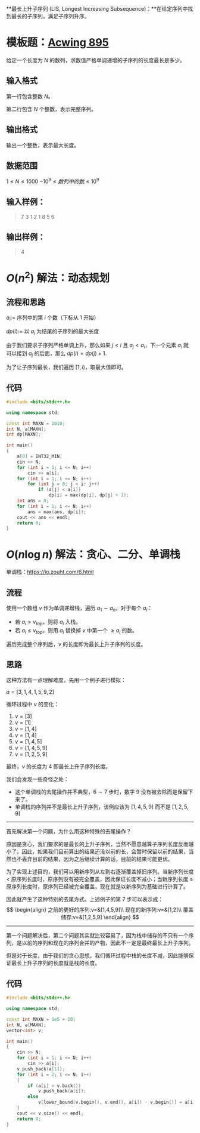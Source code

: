**最长上升子序列 (LIS, Longest Increasing Subsequence)：**在给定序列中找到最长的子序列，满足子序列升序。

<!--more-->

# 模板题：[Acwing 895](https://www.acwing.com/problem/content/897/)

给定一个长度为 $N$ 的数列，求数值严格单调递增的子序列的长度最长是多少。

## 输入格式

第一行包含整数 $N$。

第二行包含 $N$ 个整数，表示完整序列。

## 输出格式

输出一个整数，表示最大长度。

## 数据范围

$1\leq N\leq 1000$
$−10^9\leq 数列中的数\leq 10^9$

## 输入样例：

> 7
> 3 1 2 1 8 5 6

## 输出样例：

> 4

# $O(n^2)$ 解法：动态规划

## 流程和思路

$a_i:=$ 序列中的第 $i$ 个数（下标从 $1$ 开始）

$dp(i):=$ 以 $a_i$ 为结尾的子序列的最大长度

由于我们要求子序列严格单调上升，那么如果 $j<i$ 且 $a_j<a_i$，下一个元素 $a_i$ 就可以接到 $a_j$ 的后面，那么 $dp(i)=dp(j)+1$.

为了让子序列最长，我们遍历 $[1,i)$，取最大值即可。

## 代码

```cpp
#include <bits/stdc++.h>

using namespace std;

const int MAXN = 1010;
int N, a[MAXN];
int dp[MAXN];

int main()
{
    a[0] = INT32_MIN;
    cin >> N;
    for (int i = 1; i <= N; i++)
        cin >> a[i];
    for (int i = 1; i <= N; i++)
        for (int j = 0; j < i; j++)
            if (a[j] < a[i])
                dp[i] = max(dp[i], dp[j] + 1);
    int ans = 0;
    for (int i = 1; i <= N; i++)
        ans = max(ans, dp[i]);
    cout << ans << endl;
    return 0;
}
```

# $O(n\log n)$ 解法：贪心、二分、单调栈

单调栈：https://io.zouht.com/6.html

## 流程

使用一个数组 $v$ 作为单调递增栈，遍历 $a_1\sim a_n$，对于每个 $a_i$：

- 若 $a_i>v_{top}$，则将 $a_i$ 入栈。
- 若 $a_i\leq v_{top}$，则用 $a_i$ 替换掉 $v$ 中第一个 $\geq a_i$ 的数。

遍历完成整个序列后，$v$ 的长度即为最长上升子序列的长度。

## 思路

这种方法有一点理解难度，先用一个例子进行模拟：

$a=[3,1,4,1,5,9,2]$

循环过程中 $v$ 的变化：

1. $v=[3]$
2. $v=[1]$
3. $v=[1,4]$
4. $v=[1,4]$
5. $v=[1,4,5]$
6. $v=[1,4,5,9]$
7. $v=[1,2,5,9]$

最终，$v$ 的长度为 $4$ 即最长上升子序列长度。

我们会发现一些奇怪之处：

- 这个单调栈的去尾操作并不典型，$6\sim7$ 步时，数字 $9$ 没有被去除而是保留下来了。
- 单调栈的序列并不是最长上升子序列，该例应该为 $[1,4,5,9]$ 而不是 $[1,2,5,9]$

-----

首先解决第一个问题，为什么用这种特殊的去尾操作？

原因是贪心，我们要求的是最长的上升子序列，当然不愿意越算子序列长度反而越小了。因此，如果我们目前算出的结果还没以前的长，会暂时保留以前的结果，当然也不丢弃目前的结果，因为之后继续计算的话，目前的结果可能更优。

为了实现上述目的，我们可以用新序列从左到右逐渐覆盖掉旧序列。当新序列长度 $<$ 原序列长度时，原序列没有被完全覆盖，因此保证长度不减小；当新序列长度 $\geq$ 原序列长度时，原序列已经被完全覆盖，现在就是以新序列为基础进行计算了。

因此就产生了这种特别的去尾方式。上述例子的第 $7$ 步可以表示成：
$$
\begin{align}
之前的更好的序列:v=&[1,4,5,9]\\
现在的新序列:v=&[1,2]\\
覆盖储存:v=&[1,2,5,9]
\end{align}
$$

-----

第一个问题解决后，第二个问题其实就比较容易了，因为栈中储存的不只有一个序列，是以前的序列和现在的序列合并的产物，因此不一定是最终最长上升子序列。

但是对于长度，由于我们的贪心思想，我们循环过程中栈的长度不减，因此能够保证最长上升子序列的长度就是栈的长度。

## 代码

```cpp
#include <bits/stdc++.h>

using namespace std;

const int MAXN = 1e5 + 10;
int N, a[MAXN];
vector<int> v;

int main()
{
    cin >> N;
    for (int i = 1; i <= N; i++)
        cin >> a[i];
    v.push_back(a[1]);
    for (int i = 2; i <= N; i++)
    {
        if (a[i] > v.back())
            v.push_back(a[i]);
        else
            v[lower_bound(v.begin(), v.end(), a[i]) - v.begin()] = a[i];
    }
    cout << v.size() << endl;
    return 0;
}
```

